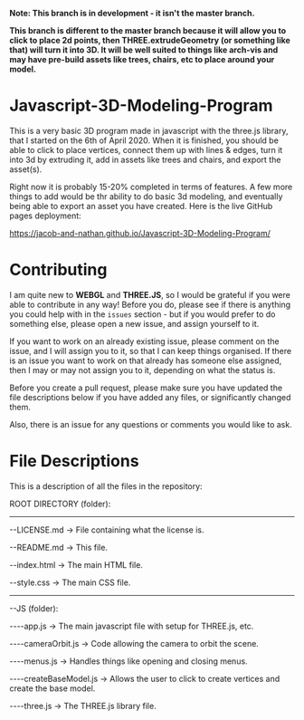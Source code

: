 **Note: This branch is in development - it isn't the master branch.**

**This branch is different to the master branch because it will allow you to click to place 2d points, then THREE.extrudeGeometry (or something like that) will turn it into 3D. It will be well suited to things like arch-vis and may have pre-build assets like trees, chairs, etc to place around your model.**

# Javascript-3D-Modeling-Program
This is a very basic 3D program made in javascript with the three.js library, that I started on the 6th of April 2020. When it is finished, you should be able to click to place vertices, connect them up with lines & edges, turn it into 3d by extruding it, add in assets like trees and chairs, and export the asset(s).

Right now it is probably 15-20% completed in terms of features. A few more things to add would be thr ability to do basic 3d modeling, and eventually being able to export an asset you have created. Here is the live GitHub pages deployment:

https://jacob-and-nathan.github.io/Javascript-3D-Modeling-Program/

# Contributing
I am quite new to **WEBGL** and  **THREE.JS**, so I would be grateful if you were able to contribute in any way! Before you do, please see if there is anything you could help with in the `issues` section - but if you would prefer to do something else, please open a new issue, and assign yourself to it. 

If you want to work on an already existing issue, please comment on the issue, and I will assign you to it, so that I can keep things organised.
If there is an issue you want to work on that already has someone else assigned, then I may or may not assign you to it, depending on what the status is.

Before you create a pull request, please make sure you have updated the file descriptions below if you have added any files, or significantly changed them.

Also, there is an issue for any questions or comments you would like to ask.

# File Descriptions
This is a description of all the files in the repository:

ROOT DIRECTORY (folder):

--- --- --- --- --- ---

--LICENSE.md -> File containing what the license is.

--README.md -> This file.

--index.html -> The main HTML file.

--style.css -> The main CSS file.

--- --- --- --- --- --- 
 
--JS (folder):

----app.js -> The main javascript file with setup for THREE.js, etc.

----cameraOrbit.js -> Code allowing the camera to orbit the scene.

----menus.js -> Handles things like opening and closing menus.

----createBaseModel.js -> Allows the user to click to create vertices and create the base model.

----three.js -> The THREE.js library file.